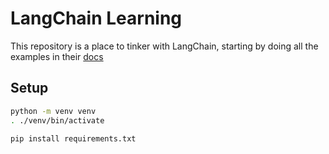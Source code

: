 # LangChain Learning

This repository is a place to tinker with LangChain, starting by doing all the examples in their [docs](https://python.langchain.com/en/latest/getting_started/getting_started.html)

## Setup

```sh
python -m venv venv
. ./venv/bin/activate

pip install requirements.txt
```
